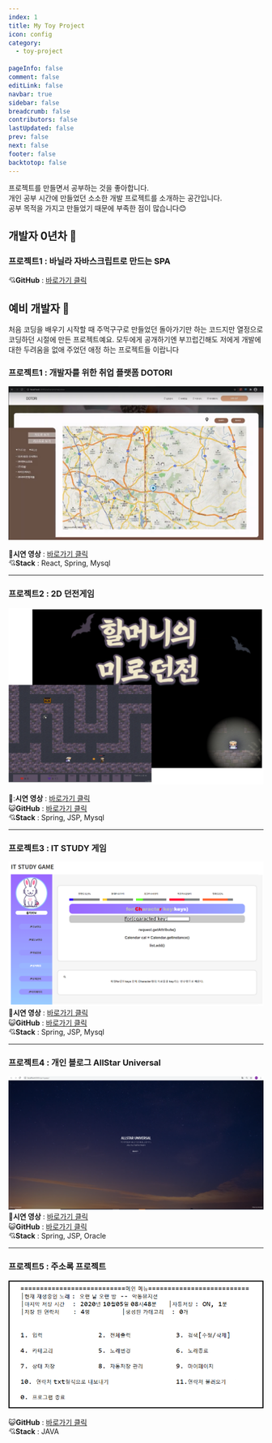 ```yaml
---
index: 1
title: My Toy Project
icon: config
category:
  - toy-project

pageInfo: false
comment: false
editLink: false
navbar: true
sidebar: false
breadcrumb: false
contributors: false
lastUpdated: false
prev: false
next: false
footer: false
backtotop: false
---
```


프로젝트를 만들면서 공부하는 것을 좋아합니다.  
개인 공부 시간에 만들었던 소소한 개발 프로젝트를 소개하는 공간입니다.  
공부 목적을 가지고 만들었기 때문에 부족한 점이 많습니다:blush:

## 개발자 0년차 :hatched_chick:

### 프로젝트1 : 바닐라 자바스크립트로 만드는 SPA <Badge text="개발중" type="warning" />

:cupid:**GitHub** : [바로가기 클릭](https://github.com/jstella96/book-journal)

## 예비 개발자 :hatching_chick:

처음 코딩을 배우기 시작할 때 주먹구구로 만들었던 돌아가기만 하는 코드지만 열정으로 코딩하던 시절에 만든 프로젝트예요. 모두에게 공개하기엔 부끄럽긴해도 저에게 개발에 대한 두려움을 없애 주었던 애정 하는 프로젝트들 이랍니다

### 프로젝트1 : 개발자를 위한 취업 플랫폼 DOTORI

![blogProject](./img/dotori-project.png)

:movie_camera:**시연 영상** : [바로가기 클릭](https://www.youtube.com/watch?v=RJfIN3_Uwu0)  
:cupid:**Stack** : React, Spring, Mysql

---

### 프로젝트2 : 2D 던전게임

![blogProject](./img/game-project-1-a.png)

:movie_camera::**시연 영상** : [바로가기 클릭](https://www.youtube.com/watch?v=S76dEhq3IyE)  
😺**GitHub** : [바로가기 클릭](https://github.com/jstella96/dungeon-game)  
:cupid:**Stack** : Spring, JSP, Mysql

---

### 프로젝트3 : IT STUDY 게임

![blogProject](./img/geme-project-2.png)
:movie_camera:**시연 영상** : [바로가기 클릭](https://www.youtube.com/watch?v=S76dEhq3IyE#t=2m17s)  
😺**GitHub** : [바로가기 클릭](https://github.com/jstella96/it-study-game)  
:cupid:**Stack** : Spring, JSP, Mysql

---

### 프로젝트4 : 개인 블로그 AllStar Universal

![blogProject](./img/blog-project.png)
:movie_camera:**시연 영상** : [바로가기 클릭](https://www.youtube.com/watch?v=cR2xTDW_EFA)  
😺**GitHub** : [바로가기 클릭](https://github.com/jstella96/allstar-universal-blog)  
:cupid:**Stack** : Spring, JSP, Oracle

---

### 프로젝트5 : 주소록 프로젝트

![blogProject](./img/address-project.png)

😺**GitHub** : [바로가기 클릭](https://github.com/jstella96/addressbook)  
:cupid:**Stack** : JAVA
